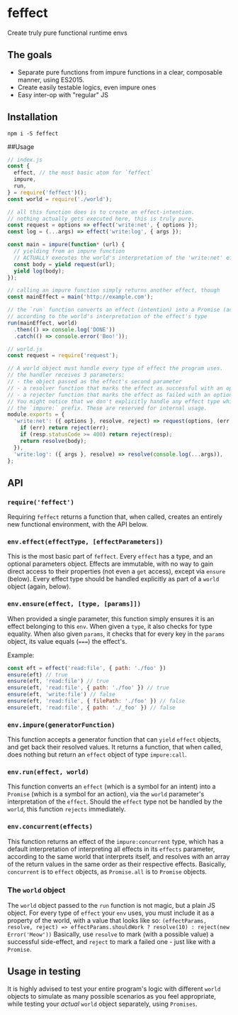 # feffect
Create truly pure functional runtime envs

## The goals
- Separate pure functions from impure functions in a clear, composable manner, using ES2015.
- Create easily testable logics, even impure ones
- Easy inter-op with "regular" JS

## Installation
`npm i -S feffect`

##Usage
```js
// index.js
const {
  effect, // the most basic atom for `feffect`
  impure,
  run,
} = require('feffect')();
const world = require('./world');

// all this function does is to create an effect-intention.
// nothing actually gets executed here, this is truly pure.
const request = options => effect('write:net', { options });
const log = (...args) => effect('write:log', { args });

const main = impure(function* (url) {
  // yielding from an impure function
  // ACTUALLY executes the world's interpretation of the 'write:net' effect, see below
  const body = yield request(url);
  yield log(body);
});

// calling an impure function simply returns another effect, though
const mainEffect = main('http://example.com');

// the `run` function converts an effect (intention) into a Promise (action),
// according to the world's interpretation of the effect's type
run(mainEffect, world)
  .then(() => console.log('DONE'))
  .catch(() => console.error('Boo!'));

// world.js
const request = require('request');

// A world object must handle every type of effect the program uses.
// the handler receives 3 parameters:
// - the object passed as the effect's second parameter
// - a resolver function that marks the effect as successful with an optional value
// - a rejecter function that marks the effect as failed with an optional value
// You might notice that we don't explicitly handle any effect type which starts with
// the `impure:` prefix. These are reserved for internal usage.
module.exports = {
  'write:net': ({ options }, resolve, reject) => request(options, (err, resp, body) => {
    if (err) return reject(err);
    if (resp.statusCode >= 400) return reject(resp);
    return resolve(body);
  }),
  'write:log': ({ args }, resolve) => resolve(console.log(...args)),
};
```

## API
### `require('feffect')`
Requiring `feffect` returns a function that, when called, creates an entirely new functional environment,
with the API below.

### `env.effect(effectType, [effectParameters])`
This is the most basic part of `feffect`. Every `effect` has a type, and an optional parameters object.
Effects are immutable, with no way to gain direct access to their properties (not even a `get` access), except via `ensure` (below).
Every effect type should be handled explicitly as part of a `world` object (again, below).

### `env.ensure(effect, [type, [params]])`
When provided a single parameter, this function simply ensures it is an effect belonging to this `env`. When given a `type`, it also checks for type equality. When also given `params`, it checks that for every key in the `params` object, its value equals (`===`) the effect's.

Example:
```js
const eft = effect('read:file', { path: './foo' })
ensure(eft) // true
ensure(eft, 'read:file') // true
ensure(eft, 'read:file', { path: './foo' }) // true
ensure(eft, 'write:file') // false
ensure(eft, 'read:file', { filePath: './foo' }) // false
ensure(eft, 'read:file', { path: './_foo' }) // false
```

### `env.impure(generatorFunction)`
This function accepts a generator function that can `yield` `effect` objects, and get back their resolved values.
It returns a function, that when called, does nothing but return an `effect` object of type `impure:call`.

### `env.run(effect, world)`
This function converts an `effect` (which is a symbol for an intent) into a `Promise` (which is a symbol for an action), via the `world` parameter's interpretation of the `effect`.
Should the `effect` type not be handled by the `world`, this function `rejects` immediately.

### `env.concurrent(effects)`
This function returns an effect of the `impure:concurrent` type,
which has a default interpretation of interpreting all effects in its `effects` parameter, according to the same world that interprets itself, and resolves with an array of the return values in the same order as their respective effects. Basically, `concurrent` is to `effect` objects, as `Promise.all` is to `Promise` objects.

### The `world` object
The `world` object passed to the `run` function is not magic, but a plain JS object. For every type of `effect` your `env` uses, you must include it as a property of the world, with a value that looks like so:
`(effectParams, resolve, reject) => effectParams.shouldWork ? resolve(10) : reject(new Error('Meow'))`
Basically, use `resolve` to mark (with a possible value) a successful side-effect, and `reject` to mark a failed one - just like with a `Promise`.

## Usage in testing
It is highly advised to test your entire program's logic with different `world` objects to simulate as many possible scenarios as you feel appropriate, while testing your *actual* `world` object separately, using `Promises`.
